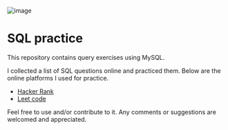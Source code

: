 ![image](https://github.com/yemrekeskin/sql-lessons/assets/155952980/56600898-c5c7-49c1-a03f-600e24968179)

# SQL practice

This repository contains query exercises using MySQL.

I collected a list of SQL questions online and practiced them.
Below are the online platforms I used for practice.

* [Hacker Rank](https://www.hackerrank.com/)
* [Leet code](https://leetcode.com/)


Feel free to use and/or contribute to it. 
Any comments or suggestions are welcomed and appreciated.
